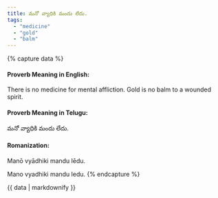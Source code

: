 ```yaml
---
title: మనో వ్యాధికి మందు లేదు.
tags:
  - "medicine"
  - "gold"
  - "balm"
---
```


{% capture data %}
#### Proverb Meaning in English:
There is no medicine for mental affliction.
Gold is no balm to a wounded spirit.

#### Proverb Meaning in Telugu:
మనో వ్యాధికి మందు లేదు.

#### Romanization:
Manō vyādhiki mandu lēdu.

Mano vyadhiki mandu ledu.
{% endcapture %}

{{ data | markdownify }}

